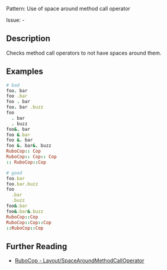 Pattern: Use of space around method call operator

Issue: -

## Description

Checks method call operators to not have spaces around them.

## Examples

```ruby
# bad
foo. bar
foo .bar
foo . bar
foo. bar .buzz
foo
  . bar
  . buzz
foo&. bar
foo &.bar
foo &. bar
foo &. bar&. buzz
RuboCop:: Cop
RuboCop:: Cop:: Cop
:: RuboCop::Cop

# good
foo.bar
foo.bar.buzz
foo
  .bar
  .buzz
foo&.bar
foo&.bar&.buzz
RuboCop::Cop
RuboCop::Cop::Cop
::RuboCop::Cop
```

## Further Reading

* [RuboCop - Layout/SpaceAroundMethodCallOperator](https://docs.rubocop.org/rubocop/cops_layout.html#layoutspacearoundmethodcalloperator)
